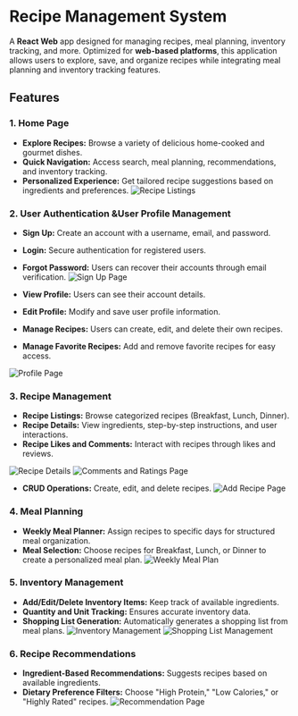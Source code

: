 # Recipe Management System

A **React Web** app designed for managing recipes, meal planning, inventory tracking, and more. Optimized for **web-based platforms**, this application allows users to explore, save, and organize recipes while integrating meal planning and inventory tracking features.

## Features

### 1. **Home Page** 
- **Explore Recipes:** Browse a variety of delicious home-cooked and gourmet dishes.  
- **Quick Navigation:** Access search, meal planning, recommendations, and inventory tracking.  
- **Personalized Experience:** Get tailored recipe suggestions based on ingredients and preferences.
![Recipe Listings](src/screenshot/home.png)

### 2. **User Authentication &User Profile Management**
- **Sign Up:** Create an account with a username, email, and password.
- **Login:** Secure authentication for registered users.
- **Forgot Password:** Users can recover their accounts through email verification.
 ![Sign Up Page](src/screenshot/login.png)

- **View Profile:** Users can see their account details.
- **Edit Profile:** Modify and save user profile information.
- **Manage Recipes:** Users can create, edit, and delete their own recipes.
- **Manage Favorite Recipes:** Add and remove favorite recipes for easy access.

 ![Profile Page](src/screenshot/profilr.png)


### 3. **Recipe Management**
- **Recipe Listings:** Browse categorized recipes (Breakfast, Lunch, Dinner).
- **Recipe Details:** View ingredients, step-by-step instructions, and user interactions.
- **Recipe Likes and Comments:** Interact with recipes through likes and reviews.

 ![Recipe Details](src/screenshot/details.png)
 ![Comments and Ratings Page](src/screenshot/comment.png)
 
 - **CRUD Operations:** Create, edit, and delete recipes.
 ![Add Recipe Page](src/screenshot/add.png)

### 4. **Meal Planning**
- **Weekly Meal Planner:** Assign recipes to specific days for structured meal organization.
- **Meal Selection:** Choose recipes for Breakfast, Lunch, or Dinner to create a personalized meal plan.
![Weekly Meal Plan](src/screenshot/plan.png)

### 5. **Inventory Management**
- **Add/Edit/Delete Inventory Items:** Keep track of available ingredients.
- **Quantity and Unit Tracking:** Ensures accurate inventory data.
- **Shopping List Generation:** Automatically generates a shopping list from meal plans.
 ![Inventory Management](src/screenshot/inven.png)
![Shopping List Management](src/screenshot/shoping.png)

### 6. **Recipe Recommendations**
- **Ingredient-Based Recommendations:** Suggests recipes based on available ingredients.
- **Dietary Preference Filters:** Choose "High Protein," "Low Calories," or "Highly Rated" recipes.
 ![Recommendation Page](src/screenshot/recom.png)


